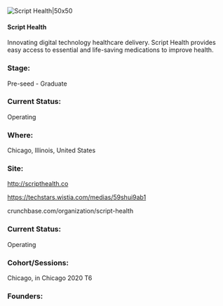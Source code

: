 

![Script Health|50x50](https://apimg.techstars.com/connect/images/image_files/5f9b2a9244e08208520000a3/original/Logo_script_health.png)

#### Script Health
Innovating digital technology healthcare delivery. Script Health provides easy access to essential and life-saving medications to improve health.

### Stage: 
Pre-seed - Graduate 

### Current Status: 
Operating

### Where:
Chicago, Illinois, United States

### Site:
http://scripthealth.co

https://techstars.wistia.com/medias/59shui9ab1

crunchbase.com/organization/script-health

### Current Status: 
Operating

### Cohort/Sessions: 
Chicago, in Chicago 2020 T6

### Founders: 


